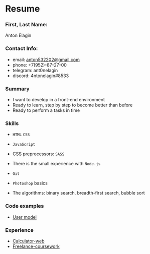 # Resume

### First, Last Name:
Anton Elagin

### Contact Info:
* email: anton532202@gmail.com
* phone: +7(952)-87-27-00
* telegram: ant0nelagin
* discord: 4ntonelagin#8533

### Summary 
* I want to develop in a front-end environment
* Ready to learn, step by step to become better than before
* Ready to perform a tasks in time

### Skills
* `HTML` `CSS`

* `JavaScript`

*  CSS preprocessors: `SASS`

* There is the small experience with `Node.js`

* `Git`

* `Photoshop` basics

* The algorithms: binary search, breadth-first search, bubble sort

### Code examples
* [User model](https://github.com/expant/Freelance-coursework/blob/master/models/User.js)

### Experience
* [Calculator-web](https://github.com/expant/Calculator-web)
* [Freelance-coursework](https://github.com/expant/Freelance-coursework)